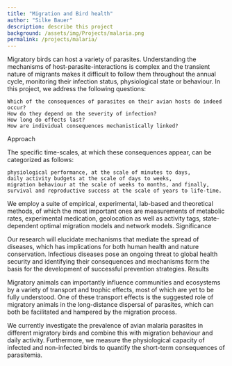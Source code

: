 ```yaml
---
title: "Migration and Bird health"
author: "Silke Bauer"
description: describe this project
background: /assets/img/Projects/malaria.png
permalink: /projects/malaria/
---
```


Migratory birds can host a variety of parasites. Understanding the mechanisms of host-parasite-interactions is complex and the transient nature of migrants makes it difficult to follow them throughout the annual cycle, monitoring their infection status, physiological state or behaviour.
In this project, we address the following questions:

    Which of the consequences of parasites on their avian hosts do indeed occur?
    How do they depend on the severity of infection?
    How long do effects last?
    How are individual consequences mechanistically linked?

Approach

The specific time-scales, at which these consequences appear, can be categorized as follows:

    physiological performance, at the scale of minutes to days,
    daily activity budgets at the scale of days to weeks,
    migration behaviour at the scale of weeks to months, and finally,
    survival and reproductive success at the scale of years to life-time.

We employ a suite of empirical, experimental, lab-based and theoretical methods, of which the most important ones are measurements of metabolic rates, experimental medication, geolocation as well as activity tags, state-dependent optimal migration models and network models.
Significance

Our research will elucidate mechanisms that mediate the spread of diseases, which has implications for both human health and nature conservation. Infectious diseases pose an ongoing threat to global health security and identifying their consequences and mechanisms form the basis for the development of successful prevention strategies.
Results

Migratory animals can importantly influence communities and ecosystems by a variety of transport and trophic effects, most of which are yet to be fully understood. One of these transport effects is the suggested role of migratory animals in the long-distance dispersal of parasites, which can both be facilitated and hampered by the migration process.

We currently investigate the prevalence of avian malaria parasites in different migratory birds and combine this with migration behaviour and daily activity. Furthermore, we measure the physiological capacity of infected and non-infected birds to quantify the short-term consequences of parasitemia.
